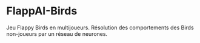 # FlappAI-Birds
Jeu Flappy Birds en multijoueurs. Résolution des comportements des Birds non-joueurs par un réseau de neurones.
